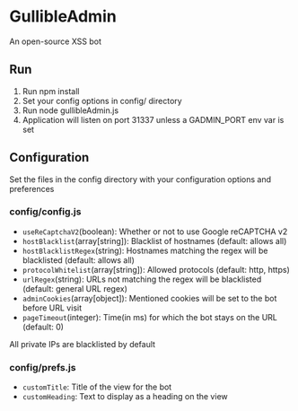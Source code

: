 # GullibleAdmin

An open-source XSS bot

## Run

1. Run npm install
2. Set your config options in config/ directory
3. Run node gullibleAdmin.js
4. Application will listen on port 31337 unless a GADMIN_PORT env var is set

## Configuration

Set the files in the config directory with your configuration options and preferences

### config/config.js
 - `useReCaptchaV2`(boolean): Whether or not to use Google reCAPTCHA v2
 - `hostBlacklist`(array[string]): Blacklist of hostnames (default: allows all)
 - `hostBlacklistRegex`(string): Hostnames matching the regex will be blacklisted (default: allows all)
 - `protocolWhitelist`(array[string]): Allowed protocols (default: http, https)
 - `urlRegex`(string): URLs not matching the regex will be blacklisted (default: general URL regex)
 - `adminCookies`(array[object]): Mentioned cookies will be set to the bot before URL visit
 - `pageTimeout`(integer): Time(in ms) for which the bot stays on the URL (default: 0)

All private IPs are blacklisted by default

### config/prefs.js

 - `customTitle`: Title of the view for the bot
 - `customHeading`: Text to display as a heading on the view
